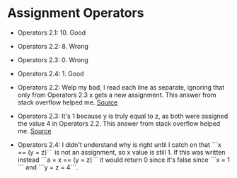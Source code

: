 # Assignment Operators

* Operators 2.1: 10. Good
* Operators 2.2: 8. Wrong
* Operators 2.3: 0. Wrong 
* Operators 2.4: 1. Good

* Operators 2.2: Welp my bad, I read each line as separate, ignoring that only from Operators 2.3 x gets a new assignment.
This answer from stack overflow helped me. [Source](https://stackoverflow.com/a/44212998)
* Operators 2.3: It's 1 because y is truly equal to z, as both were assigned the value 4 in Operators 2.2.
This answer from stack overflow helped me. [Source](https://stackoverflow.com/a/4378147)
* Operators 2.4: I didn't understand why is right until I catch on that ´´´x == (y = z)´´´ is not an assignment, 
so x value is still 1. If this was written instead ´´´a = x == (y = z)´´´
it would return 0 since it's false since ´´´x = 1´´´ and ´´´y = z = 4´´´.
